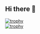 ## Hi there 👋  
[![trophy](https://github-profile-trophy.vercel.app/CharlesXmfryo-ma)](https://github.com/ryo-ma/github-profile-trophy)  
[![trophy](https://github-profile-trophy.vercel.app/?username=ryo-ma&theme=onedark)](https://github.com/ryo-ma/github-profile-trophy)  
